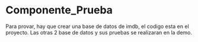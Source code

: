 # Componente_Prueba
Para provar, hay que crear una base de datos de imdb, el codigo esta en el proyecto.
Las otras 2 base de datos y sus pruebas se realizaran en la demo.
